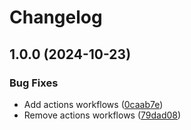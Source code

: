 # Changelog

## 1.0.0 (2024-10-23)


### Bug Fixes

* Add actions workflows ([0caab7e](https://github.com/getbusy-plc/asdf-sentry-cli/commit/0caab7eff2c530f7bb3f909cc062927a13a59be5))
* Remove actions workflows ([79dad08](https://github.com/getbusy-plc/asdf-sentry-cli/commit/79dad08f6b01092b6207afa61eb3b0be411da818))
